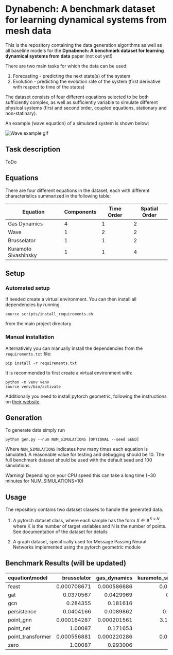 # Dynabench: A benchmark dataset for learning dynamical systems from mesh data

This is the repository containing the data generation algorithms as well as all baseline models for the __Dynabench: A benchmark dataset for learning dynamical systems from data__ paper (not out yet!)

There are two main tasks for which the data can be used:
1. Forecasting - predicting the next state(s) of the system
2. Evolution - predicting the evolution rate of the system (first derivative with respect to time of the states)

The dataset consists of four different equations selected to be both sufficiently complex, as well as sufficiently variable to simulate different physical systems (first and second order, coupled equations, stationary and non-statinary).

An example (wave equation) of a simulated system is shown below:

![Wave example gif](demos/equation_example_wave.gif)

## Task description
ToDo

## Equations
There are four different equations in the dataset, each with different characteristics summarized in the following table:

| Equation             | Components | Time Order | Spatial Order |
|----------------------|------------|------------|---------------|
| Gas Dynamics         | 4          | 1          | 2             |
| Wave                 | 1          | 2          | 2             |
| Brusselator          | 1          | 1          | 2             |
| Kuramoto Sivashinsky | 1          | 1          | 4             |

## Setup
### Automated setup
If needed create a virtual environment.
You can then install all dependencies by running 

    source scripts/install_requirements.sh

from the main project directory

### Manual installation
Alternatively you can manually install the dependencies from the `requirements.txt` file:

    pip install -r requirements.txt

It is recommended to first create a virtual environment with:

    python -m venv venv
    source venv/bin/activate

Additionally you need to install pytorch geometric, following the instructions on [their website](https://pytorch-geometric.readthedocs.io/en/latest/notes/installation.html).



## Generation
To generate data simply run

    python gen.py --num NUM_SIMULATIONS [OPTIONAL --seed SEED]

Where `NUM_SIMULATIONS` indicates how many times each equation is simulated. A reasonable value for testing and debugging should be 10. The full benchmark dataset should be used with the default seed and 100 simulations.

Warning! Depending on your CPU speed this can take a long time (~30 minutes for NUM_SIMULATIONS=10)

## Usage
The repository contains two dataset classes to handle the generated data.

1. A pytorch dataset class, where each sample has the form $X\in\mathbb{R}^{K\times N}$, where K is the number of target variables and N is the number of points. See documentation of the dataset for details

2. A graph dataset, specifically used for Message Passing Neural Networks implemented using the pytorch geometric module


## Benchmark Results (will be updated)

| equation\model    |   brusselator |   gas_dynamics |   kuramoto_sivashinsky |        wave |
|:------------------|--------------:|---------------:|-----------------------:|------------:|
| feast             |   0.000708671 |    0.000586686 |            0.000104922 | 3.05878e-05 |
| gat               |   0.0370567   |    0.0429969   |            0.0967137   | 0.0116138   |
| gcn               |   0.284355    |    0.181616    |            0.484141    | 0.0392228   |
| persistence       |   0.0404166   |    0.0089862   |            0.00136208  | 0.000278237 |
| point_gnn         |   0.000164287 |    0.000201561 |            3.13238e-05 | 8.14812e-06 |
| point_net         |   1.00087     |    0.171653    |            1.00321     | 0.988587    |
| point_transformer |   0.000556881 |    0.000220286 |            0.000213371 | 1.84354e-05 |
| zero              |   1.00087     |    0.993006    |            1.00318     | 0.988589    |